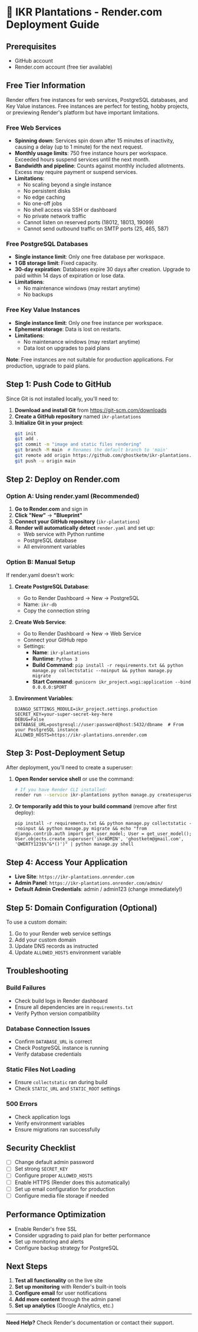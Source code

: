 # 🚀 IKR Plantations - Render.com Deployment Guide

## Prerequisites
- GitHub account
- Render.com account (free tier available)

## Free Tier Information

Render offers free instances for web services, PostgreSQL databases, and Key Value instances. Free instances are perfect for testing, hobby projects, or previewing Render's platform but have important limitations.

### Free Web Services
- **Spinning down**: Services spin down after 15 minutes of inactivity, causing a delay (up to 1 minute) for the next request.
- **Monthly usage limits**: 750 free instance hours per workspace. Exceeded hours suspend services until the next month.
- **Bandwidth and pipeline**: Counts against monthly included allotments. Excess may require payment or suspend services.
- **Limitations**:
  - No scaling beyond a single instance
  - No persistent disks
  - No edge caching
  - No one-off jobs
  - No shell access via SSH or dashboard
  - No private network traffic
  - Cannot listen on reserved ports (18012, 18013, 19099)
  - Cannot send outbound traffic on SMTP ports (25, 465, 587)

### Free PostgreSQL Databases
- **Single instance limit**: Only one free database per workspace.
- **1 GB storage limit**: Fixed capacity.
- **30-day expiration**: Databases expire 30 days after creation. Upgrade to paid within 14 days of expiration or lose data.
- **Limitations**:
  - No maintenance windows (may restart anytime)
  - No backups

### Free Key Value Instances
- **Single instance limit**: Only one free instance per workspace.
- **Ephemeral storage**: Data is lost on restarts.
- **Limitations**:
  - No maintenance windows (may restart anytime)
  - Data lost on upgrades to paid plans

**Note**: Free instances are not suitable for production applications. For production, upgrade to paid plans.

## Step 1: Push Code to GitHub

Since Git is not installed locally, you'll need to:

1. **Download and install Git** from https://git-scm.com/downloads
2. **Create a GitHub repository** named `ikr-plantations`
3. **Initialize Git in your project**:
   ```bash
   git init
   git add .
   git commit -m "image and static files rendering"
   git branch -M main  # Renames the default branch to 'main'
   git remote add origin https://github.com/ghostketm/ikr-plantations.git
   git push -u origin main
   ```

## Step 2: Deploy on Render.com

### Option A: Using render.yaml (Recommended)

1. **Go to Render.com** and sign in
2. **Click "New"** → **"Blueprint"**
3. **Connect your GitHub repository** (`ikr-plantations`)
4. **Render will automatically detect** `render.yaml` and set up:
   - Web service with Python runtime
   - PostgreSQL database
   - All environment variables

### Option B: Manual Setup

If render.yaml doesn't work:

1. **Create PostgreSQL Database**:
   - Go to Render Dashboard → New → PostgreSQL
   - Name: `ikr-db`
   - Copy the connection string

2. **Create Web Service**:
   - Go to Render Dashboard → New → Web Service
   - Connect your GitHub repo
   - Settings:
     - **Name**: `ikr-plantations`
     - **Runtime**: `Python 3`
     - **Build Command**: `pip install -r requirements.txt && python manage.py collectstatic --noinput && python manage.py migrate`
     - **Start Command**: `gunicorn ikr_project.wsgi:application --bind 0.0.0.0:$PORT`

3. **Environment Variables**:
   ```
   DJANGO_SETTINGS_MODULE=ikr_project.settings.production
   SECRET_KEY=your-super-secret-key-here
   DEBUG=False
   DATABASE_URL=postgresql://user:password@host:5432/dbname  # From your PostgreSQL instance
   ALLOWED_HOSTS=https://ikr-plantations.onrender.com
   ```

## Step 3: Post-Deployment Setup

After deployment, you'll need to create a superuser:

1. **Open Render service shell** or use the command:
   ```bash
   # If you have Render CLI installed:
   render run --service ikr-plantations python manage.py createsuperuser
   ```

2. **Or temporarily add this to your build command** (remove after first deploy):
   ```
   pip install -r requirements.txt && python manage.py collectstatic --noinput && python manage.py migrate && echo "from django.contrib.auth import get_user_model; User = get_user_model(); User.objects.create_superuser('ikrADMIN', 'ghostketm@gmail.com', 'QWERTY123$%^&*()')" | python manage.py shell
   ```

## Step 4: Access Your Application

- **Live Site**: `https://ikr-plantations.onrender.com`
- **Admin Panel**: `https://ikr-plantations.onrender.com/admin/`
- **Default Admin Credentials**: admin / admin123 (change immediately!)

## Step 5: Domain Configuration (Optional)

To use a custom domain:
1. Go to your Render web service settings
2. Add your custom domain
3. Update DNS records as instructed
4. Update `ALLOWED_HOSTS` environment variable

## Troubleshooting

### Build Failures
- Check build logs in Render dashboard
- Ensure all dependencies are in `requirements.txt`
- Verify Python version compatibility

### Database Connection Issues
- Confirm `DATABASE_URL` is correct
- Check PostgreSQL instance is running
- Verify database credentials

### Static Files Not Loading
- Ensure `collectstatic` ran during build
- Check `STATIC_URL` and `STATIC_ROOT` settings

### 500 Errors
- Check application logs
- Verify environment variables
- Ensure migrations ran successfully

## Security Checklist

- [ ] Change default admin password
- [ ] Set strong `SECRET_KEY`
- [ ] Configure proper `ALLOWED_HOSTS`
- [ ] Enable HTTPS (Render does this automatically)
- [ ] Set up email configuration for production
- [ ] Configure media file storage if needed

## Performance Optimization

- Enable Render's free SSL
- Consider upgrading to paid plan for better performance
- Set up monitoring and alerts
- Configure backup strategy for PostgreSQL

## Next Steps

1. **Test all functionality** on the live site
2. **Set up monitoring** with Render's built-in tools
3. **Configure email** for user notifications
4. **Add more content** through the admin panel
5. **Set up analytics** (Google Analytics, etc.)

---

**Need Help?** Check Render's documentation or contact their support.
